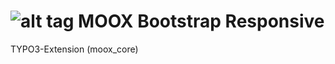 ![alt tag](http://www.moox.org/fileadmin/moox_icons/64x64/moox_core.png)  MOOX Bootstrap Responsive
=========
TYPO3-Extension (moox_core)





